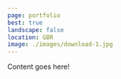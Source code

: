 ```yaml
---
page: portfolio
best: true
landscape: false
location: GBR
image: ./images/download-1.jpg
---
```

Content goes here!
